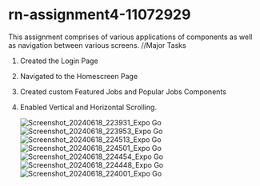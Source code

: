 # rn-assignment4-11072929

This assignment comprises of various applications of components as well as navigation between various screens.
 //Major Tasks
 1. Created the Login Page
 2. Navigated to the Homescreen Page
 3. Created custom Featured Jobs and Popular Jobs Components
 4. Enabled Vertical and Horizontal Scrolling.


    ![Screenshot_20240618_223931_Expo Go](https://github.com/AnuonyamAmpofo/rn-assignment4-11072929/assets/134226786/b5d7fbe7-b4f4-4736-b3e9-d81e36e46912)
![Screenshot_20240618_223953_Expo Go](https://github.com/AnuonyamAmpofo/rn-assignment4-11072929/assets/134226786/bf7b0fed-5fb7-4e1f-8079-8e7ea006fd62)
![Screenshot_20240618_224513_Expo Go](https://github.com/AnuonyamAmpofo/rn-assignment4-11072929/assets/134226786/efb0f47b-8f6f-4645-bcd3-35768d0abf43)
![Screenshot_20240618_224501_Expo Go](https://github.com/AnuonyamAmpofo/rn-assignment4-11072929/assets/134226786/381024d9-8377-4846-85f0-fff4e390023e)
![Screenshot_20240618_224454_Expo Go](https://github.com/AnuonyamAmpofo/rn-assignment4-11072929/assets/134226786/f558ec68-a049-4243-909c-cc7d3f91c527)
![Screenshot_20240618_224448_Expo Go](https://github.com/AnuonyamAmpofo/rn-assignment4-11072929/assets/134226786/c1fde68b-1306-4e18-8e28-1c55362ccd53)
![Screenshot_20240618_224001_Expo Go](https://github.com/AnuonyamAmpofo/rn-assignment4-11072929/assets/134226786/c42385d1-888f-4eca-bcca-240a8ad5b721)

